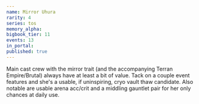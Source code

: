 ```yaml
---
name: Mirror Uhura
rarity: 4
series: tos
memory_alpha:
bigbook_tier: 11
events: 13
in_portal:
published: true
---
```


Main cast crew with the mirror trait (and the accompanying Terran Empire/Brutal) always have at least a bit of value. Tack on a couple event features and she's a usable, if uninspiring, cryo vault thaw candidate. Also notable are usable arena acc/crit and a middling gauntlet pair for her only chances at daily use.
